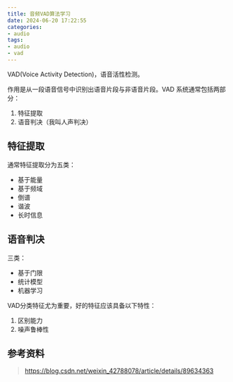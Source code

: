 ```yaml
---
title: 音频VAD算法学习
date: 2024-06-20 17:22:55
categories:
- audio
tags:
- audio
- vad
---
```


<!-- ## 基础概念 -->

VAD(Voice Activity Detection)，语音活性检测。

作用是从一段语音信号中识别出语音片段与非语音片段。VAD 系统通常包括两部分：
1. 特征提取
2. 语音判决（我叫人声判决）

## 特征提取

通常特征提取分为五类：

* 基于能量
* 基于频域
* 倒谱
* 谐波
* 长时信息

## 语音判决

三类：

* 基于门限
* 统计模型
* 机器学习


VAD分类特征尤为重要，好的特征应该具备以下特性：

1. 区别能力
2. 噪声鲁棒性


## 参考资料

> https://blog.csdn.net/weixin_42788078/article/details/89634363


